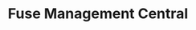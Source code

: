 ---
layout: solution
title: Fuse Management Central
status: stable
order: 1
identifier: fuse
permalink: /fuse/
main-color: fuchsia
logo-acronym: Fu
logo-section: APM
short-name: Fuse Management Central
full-name: Fuse Management Central
description: The most simplified and intuitive OpenText Content Suite/Extended ECM management solution.
twitter-url: https://twitter.com/VigletTweet
social-image: https://viglet.com/static_files/img/fuse_logo.png
facebook-url: https://www.facebook.com/viglet
youtube-playlist-id: PLucp-3sa10A5kjvO_DIlAqz5wIqVQWH30
file-type: .jar
youtube-channel: https://www.youtube.com/channel/UCMOUMnOecpTV05LpLytawuw
---